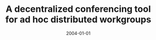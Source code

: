---
title: "A decentralized conferencing tool for ad hoc distributed workgroups"
collection: publications
category: conferences
permalink: /publication/2004-01-01-A-decentralized-conferencing-tool-for-ad-hoc-distributed-workgroups
date: 2004-01-01
venue: 'In Proc. ASE Workshop on Cooperative Support for Distributed Software Engineering Processes (CSSE&apos;04), Linz, Austria, 21 Sept. 2004'
citation: ' Fabio Calefato,  Filippo Lanubile, &quot;A decentralized conferencing tool for ad hoc distributed workgroups.&quot; <i>In Proc. ASE Workshop on Cooperative Support for Distributed Software Engineering Processes (CSSE&apos;04), Linz, Austria, 21 Sept. 2004</i>, 2004.'
---